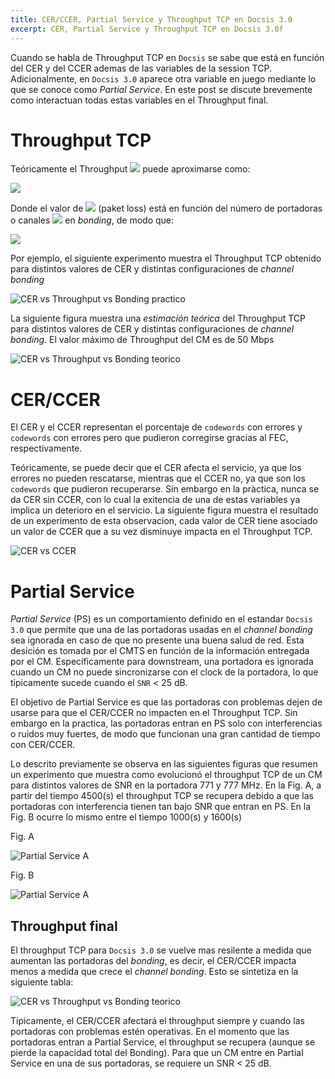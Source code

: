 ```yaml
---
title: CER/CCER, Partial Service y Throughput TCP en Docsis 3.0
excerpt: CER, Partial Service y Throughput TCP en Docsis 3.0f
---
```



Cuando se habla de Throughput TCP en `Docsis` se sabe que está en función del CER y del CCER ademas de las variables de la session TCP. Adicionalmente, en `Docsis 3.0` aparece otra variable en juego mediante lo que se conoce como *Partial Service*. En este post se discute brevemente como interactuan todas estas variables en el Throughput final.

# Throughput TCP 

Teóricamente el Throughput <img src="https://render.githubusercontent.com/render/math?math=T"> puede aproximarse como:

<img src="https://render.githubusercontent.com/render/math?math=T_{tcp}= \dfrac{mss}{rtt}*\dfrac{1}{\sqrt{p}}">

Donde el valor de  <img src="https://render.githubusercontent.com/render/math?math=p">  (paket loss) está en función del  número de portadoras o canales  <img src="https://render.githubusercontent.com/render/math?math=n_{ch}">  en *bonding*, de modo que:

<img src="https://render.githubusercontent.com/render/math?math=p \approx cer*\dfrac{ip_{size}}{codeword{size}} *\dfrac{1}{n_{ch}} \approx \dfrac {7 * cer}{n_{ch}}">

Por ejemplo, el siguiente experimento muestra el Throughput TCP obtenido para distintos valores de CER y distintas configuraciones de *channel bonding*

![CER vs Throughput vs Bonding practico](/broadcast/PartialService/unnamed-chunk-1-1.png)

La siguiente figura muestra una *estimación teórica* del Throughput TCP  para distintos valores de CER y distintas configuraciones de *channel bonding*. El valor máximo de Throughput del CM es de 50 Mbps

![CER vs Throughput vs Bonding teorico](/broadcast/PartialService/unnamed-chunk-3-1.png)


# CER/CCER

El CER y el CCER representan el porcentaje de `codewords` con errores y `codewords` con errores pero que pudieron corregirse gracias al FEC, respectivamente. 

Teóricamente, se puede decir que el CER afecta el servicio, ya que los errores no pueden rescatarse, mientras que el CCER no, ya que son los `codewords` que pudieron recuperarse. Sin embargo en la pràctica, nunca se da CER sin CCER, con lo cual la exitencia de una de estas variables ya implica un deterioro en el servicio. La siguiente figura muestra el resultado de un experimento de esta observacion, cada valor de CER tiene asociado un valor de CCER que a su vez disminuye impacta en el Throughput TCP.

![CER vs CCER](/broadcast/PartialService/unnamed-chunk-2-1.png)

# Partial Service

*Partial Service* (PS) es un comportamiento definido en el estandar `Docsis 3.0` que permite que una de las portadoras usadas en el *channel bonding* sea ignorada en caso de que no presente una buena salud de red. Esta desición es tomada por el CMTS en función de la información entregada por el CM. Específicamente para downstream, una portadora es ignorada cuando un CM no puede sincronizarse con el clock de la portadora, lo que tipicamente sucede cuando el `SNR` < 25 dB.

El objetivo de Partial Service es que las portadoras con problemas dejen de usarse para que el CER/CCER no impacten en el Throughput TCP. Sin embargo en la practica, las portadoras entran en PS solo con interferencias o ruidos muy fuertes, de modo que funcionan una gran cantidad de tiempo con CER/CCER. 

Lo descrito previamente se observa en las siguientes figuras que resumen un experimento que muestra como evolucionó el throughput TCP de un CM para distintos valores de SNR en la portadora 771 y 777 MHz. En la Fig. A, a partir del tiempo 4500(s) el throughput TCP se recupera debido a que las portadoras con interferencia tienen tan bajo SNR que entran en PS. En la Fig. B ocurre lo mismo entre el tiempo 1000(s) y 1600(s)

Fig. A

![Partial Service A](/broadcast/PartialService/interferencia1CH-1.png)

Fig. B

![Partial Service A](/broadcast/PartialService/interferencia2CH-1.png)

## Throughput final

El throughput TCP para `Docsis 3.0` se vuelve mas resilente a medida que aumentan las portadoras del *bonding*, es decir, el CER/CCER impacta menos a medida que crece el *channel bonding*. Esto se sintetiza en la siguiente tabla:

![CER vs Throughput vs Bonding teorico](/broadcast/PartialService/table.png)

Típicamente, el CER/CCER afectará el throughput siempre y cuando las portadoras con problemas estén operativas. En el momento que las portadoras entran a Partial Service, el throughput se recupera (aunque se pierde la capacidad total del Bonding). Para que un CM entre en Partial Service en una de sus portadoras, se requiere un SNR < 25 dB.
